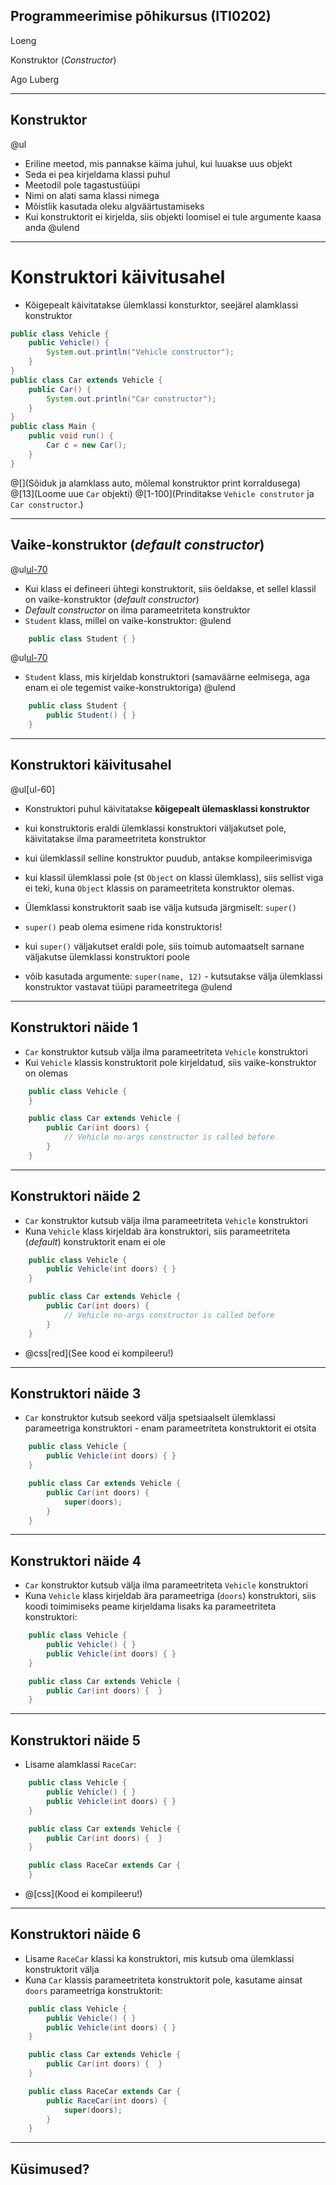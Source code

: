 ## Programmeerimise põhikursus (ITI0202)

Loeng

Konstruktor (*Constructor*)

Ago Luberg

---

## Konstruktor

@ul
- Eriline meetod, mis pannakse käima juhul, kui luuakse uus objekt
- Seda ei pea kirjeldama klassi puhul
- Meetodil pole tagastustüüpi
- Nimi on alati sama klassi nimega
- Mõistlik kasutada oleku algväärtustamiseks
- Kui konstruktorit ei kirjelda, siis objekti loomisel ei tule argumente kaasa anda
@ulend

---

Konstruktori käivitusahel
=========================

- Kõigepealt käivitatakse ülemklassi konsturktor, seejärel alamklassi konstruktor

```java
public class Vehicle {
    public Vehicle() {
        System.out.println("Vehicle constructor");
    }
}
public class Car extends Vehicle {
    public Car() {
        System.out.println("Car constructor");
    }
}
public class Main {
    public void run() {
        Car c = new Car();
    }
}
```
@[](Sõiduk ja alamklass auto, mõlemal konstruktor print korraldusega)
@[13](Loome uue `Car` objekti)
@[1-100](Prinditakse `Vehicle construtor` ja `Car constructor`.)

---

## Vaike-konstruktor (*default constructor*)

@ul[ul-70](false)
- Kui klass ei defineeri ühtegi konstruktorit, siis öeldakse, et sellel klassil on vaike-konstruktor (*default constructor*)
- *Default constructor* on ilma parameetriteta konstruktor
- ``Student`` klass, millel on vaike-konstruktor:
@ulend

```java
    public class Student { }
```

@ul[ul-70](false)
- ``Student`` klass, mis kirjeldab konstruktori (samaväärne eelmisega, aga enam ei ole tegemist vaike-konstruktoriga)
@ulend

```java
    public class Student {
        public Student() { }
    }
```

---

## Konstruktori käivitusahel

@ul[ul-60]
- Konstruktori puhul käivitatakse **kõigepealt ülemasklassi konstruktor**

 - kui konstruktoris eraldi ülemklassi konstruktori väljakutset pole,
   käivitatakse ilma parameetriteta konstruktor
 - kui ülemklassil selline konstruktor puudub, antakse kompileerimisviga
 - kui klassil ülemklassi pole (st ``Object`` on klassi ülemklass),
   siis sellist viga ei teki, kuna ``Object`` klassis on parameetriteta konstruktor olemas.

- Ülemklassi konstruktorit saab ise välja kutsuda järgmiselt: ``super()``
- ``super()`` peab olema esimene rida konstruktoris!

 - kui ``super()`` väljakutset eraldi pole, siis toimub automaatselt sarnane väljakutse ülemklassi konstruktori poole
 - võib kasutada argumente: ``super(name, 12)`` - kutsutakse välja ülemklassi konstruktor vastavat tüüpi parameetritega
@ulend

---

## Konstruktori näide 1

- ``Car`` konstruktor kutsub välja ilma parameetriteta ``Vehicle`` konstruktori
- Kui ``Vehicle`` klassis konstruktorit pole kirjeldatud, siis vaike-konstruktor on olemas

```java
    public class Vehicle {
    }

    public class Car extends Vehicle {
        public Car(int doors) {
            // Vehicle no-args constructor is called before
        }
    }
```

---

## Konstruktori näide 2

- ``Car`` konstruktor kutsub välja ilma parameetriteta ``Vehicle`` konstruktori
- Kuna ``Vehicle`` klass kirjeldab ära konstruktori, siis parameetriteta (*default*) konstruktorit enam ei ole

```java
    public class Vehicle {
        public Vehicle(int doors) { }
    }

    public class Car extends Vehicle {
        public Car(int doors) {
            // Vehicle no-args constructor is called before
        }
    }
```

- @css[red](See kood ei kompileeru!)

---

## Konstruktori näide 3

- ``Car`` konstruktor kutsub seekord välja spetsiaalselt ülemklassi parameetriga konstruktori - enam parameetriteta konstruktorit ei otsita

```java
    public class Vehicle {
        public Vehicle(int doors) { }
    }

    public class Car extends Vehicle {
        public Car(int doors) {
            super(doors);
        }
    }
```

---

## Konstruktori näide 4

- ``Car`` konstruktor kutsub välja ilma parameetriteta ``Vehicle`` konstruktori
- Kuna ``Vehicle`` klass kirjeldab ära parameetriga (``doors``) konstruktori, siis koodi toimimiseks peame kirjeldama lisaks ka parameetriteta konstruktori:

```java
    public class Vehicle {
        public Vehicle() { }
        public Vehicle(int doors) { }
    }

    public class Car extends Vehicle {
        public Car(int doors) {  }
    }
```

---

## Konstruktori näide 5

- Lisame alamklassi ``RaceCar``:

```java
    public class Vehicle {
        public Vehicle() { }
        public Vehicle(int doors) { }
    }

    public class Car extends Vehicle {
        public Car(int doors) {  }
    }

    public class RaceCar extends Car {
    }
```

- @[css](Kood ei kompileeru!)

---

## Konstruktori näide 6

- Lisame ``RaceCar`` klassi ka konstruktori, mis kutsub oma ülemklassi konstruktorit välja
- Kuna ``Car`` klassis parameetriteta konstruktorit pole, kasutame ainsat ``doors`` parameetriga konstruktorit:

```java
    public class Vehicle {
        public Vehicle() { }
        public Vehicle(int doors) { }
    }

    public class Car extends Vehicle {
        public Car(int doors) {  }
    }

    public class RaceCar extends Car {
        public RaceCar(int doors) {
            super(doors);
        }
    }
```

---

## Küsimused?